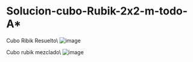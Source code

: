 # Solucion-cubo-Rubik-2x2-m-todo-A*

Cubo Ribik Resuelto\\
![image](https://user-images.githubusercontent.com/74154670/224609403-c652f42d-3c24-4d25-8329-620a7b877492.png)

Cubo rubik mezclado\\
![image](https://user-images.githubusercontent.com/74154670/224609470-6f34915f-9f2e-4686-b80d-f60f5d5a69d8.png)
